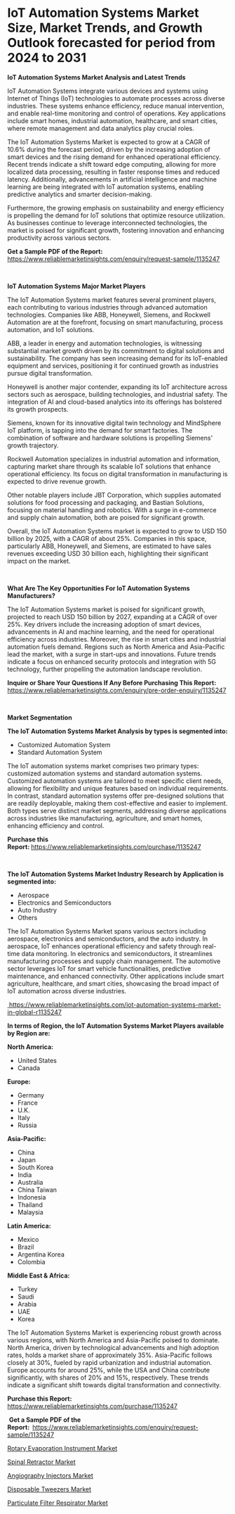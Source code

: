 <p><h1>IoT Automation Systems Market Size, Market Trends, and Growth Outlook forecasted for period from 2024 to 2031</h1></p><p><strong>IoT Automation Systems Market Analysis and Latest Trends</strong></p>
<p><p>IoT Automation Systems integrate various devices and systems using Internet of Things (IoT) technologies to automate processes across diverse industries. These systems enhance efficiency, reduce manual intervention, and enable real-time monitoring and control of operations. Key applications include smart homes, industrial automation, healthcare, and smart cities, where remote management and data analytics play crucial roles.</p><p>The IoT Automation Systems Market is expected to grow at a CAGR of 10.6% during the forecast period, driven by the increasing adoption of smart devices and the rising demand for enhanced operational efficiency. Recent trends indicate a shift toward edge computing, allowing for more localized data processing, resulting in faster response times and reduced latency. Additionally, advancements in artificial intelligence and machine learning are being integrated with IoT automation systems, enabling predictive analytics and smarter decision-making.</p><p>Furthermore, the growing emphasis on sustainability and energy efficiency is propelling the demand for IoT solutions that optimize resource utilization. As businesses continue to leverage interconnected technologies, the market is poised for significant growth, fostering innovation and enhancing productivity across various sectors.</p></p>
<p><strong>Get a Sample PDF of the Report:&nbsp;</strong> <a href="https://www.reliablemarketinsights.com/enquiry/request-sample/1135247?utm_campaign=1579&utm_medium=2&utm_source=Github&utm_content=ia&utm_term=13102024&utm_id=iot-automation-systems">https://www.reliablemarketinsights.com/enquiry/request-sample/1135247</a></p>
<p>&nbsp;</p>
<p><strong>IoT Automation Systems Major Market Players</strong></p>
<p><p>The IoT Automation Systems market features several prominent players, each contributing to various industries through advanced automation technologies. Companies like ABB, Honeywell, Siemens, and Rockwell Automation are at the forefront, focusing on smart manufacturing, process automation, and IoT solutions.</p><p>ABB, a leader in energy and automation technologies, is witnessing substantial market growth driven by its commitment to digital solutions and sustainability. The company has seen increasing demand for its IoT-enabled equipment and services, positioning it for continued growth as industries pursue digital transformation.</p><p>Honeywell is another major contender, expanding its IoT architecture across sectors such as aerospace, building technologies, and industrial safety. The integration of AI and cloud-based analytics into its offerings has bolstered its growth prospects.</p><p>Siemens, known for its innovative digital twin technology and MindSphere IoT platform, is tapping into the demand for smart factories. The combination of software and hardware solutions is propelling Siemens' growth trajectory.</p><p>Rockwell Automation specializes in industrial automation and information, capturing market share through its scalable IoT solutions that enhance operational efficiency. Its focus on digital transformation in manufacturing is expected to drive revenue growth.</p><p>Other notable players include JBT Corporation, which supplies automated solutions for food processing and packaging, and Bastian Solutions, focusing on material handling and robotics. With a surge in e-commerce and supply chain automation, both are poised for significant growth.</p><p>Overall, the IoT Automation Systems market is expected to grow to USD 150 billion by 2025, with a CAGR of about 25%. Companies in this space, particularly ABB, Honeywell, and Siemens, are estimated to have sales revenues exceeding USD 30 billion each, highlighting their significant impact on the market.</p></p>
<p>&nbsp;</p>
<p><strong>What Are The Key Opportunities For IoT Automation Systems Manufacturers?</strong></p>
<p><p>The IoT Automation Systems market is poised for significant growth, projected to reach USD 150 billion by 2027, expanding at a CAGR of over 25%. Key drivers include the increasing adoption of smart devices, advancements in AI and machine learning, and the need for operational efficiency across industries. Moreover, the rise in smart cities and industrial automation fuels demand. Regions such as North America and Asia-Pacific lead the market, with a surge in start-ups and innovations. Future trends indicate a focus on enhanced security protocols and integration with 5G technology, further propelling the automation landscape revolution.</p></p>
<p><strong>Inquire or Share Your Questions If Any Before Purchasing This Report:</strong> <a href="https://www.reliablemarketinsights.com/enquiry/pre-order-enquiry/1135247?utm_campaign=1579&utm_medium=2&utm_source=Github&utm_content=ia&utm_term=13102024&utm_id=iot-automation-systems">https://www.reliablemarketinsights.com/enquiry/pre-order-enquiry/1135247</a></p>
<p>&nbsp;</p>
<p><strong>Market Segmentation</strong></p>
<p><strong>The IoT Automation Systems Market Analysis by types is segmented into:</strong></p>
<p><ul><li>Customized Automation System</li><li>Standard Automation System</li></ul></p>
<p><p>The IoT automation systems market comprises two primary types: customized automation systems and standard automation systems. Customized automation systems are tailored to meet specific client needs, allowing for flexibility and unique features based on individual requirements. In contrast, standard automation systems offer pre-designed solutions that are readily deployable, making them cost-effective and easier to implement. Both types serve distinct market segments, addressing diverse applications across industries like manufacturing, agriculture, and smart homes, enhancing efficiency and control.</p></p>
<p><strong>Purchase this Report:&nbsp;</strong><a href="https://www.reliablemarketinsights.com/purchase/1135247?utm_campaign=1579&utm_medium=2&utm_source=Github&utm_content=ia&utm_term=13102024&utm_id=iot-automation-systems">https://www.reliablemarketinsights.com/purchase/1135247</a></p>
<p>&nbsp;</p>
<p><strong>The IoT Automation Systems Market Industry Research by Application is segmented into:</strong></p>
<p><ul><li>Aerospace</li><li>Electronics and Semiconductors</li><li>Auto Industry</li><li>Others</li></ul></p>
<p><p>The IoT Automation Systems Market spans various sectors including aerospace, electronics and semiconductors, and the auto industry. In aerospace, IoT enhances operational efficiency and safety through real-time data monitoring. In electronics and semiconductors, it streamlines manufacturing processes and supply chain management. The automotive sector leverages IoT for smart vehicle functionalities, predictive maintenance, and enhanced connectivity. Other applications include smart agriculture, healthcare, and smart cities, showcasing the broad impact of IoT automation across diverse industries.</p></p>
<p><a href="https://www.reliablemarketinsights.com/iot-automation-systems-market-in-global-r1135247?utm_campaign=1579&utm_medium=2&utm_source=Github&utm_content=ia&utm_term=13102024&utm_id=iot-automation-systems">&nbsp;https://www.reliablemarketinsights.com/iot-automation-systems-market-in-global-r1135247</a></p>
<p><strong>In terms of Region, the IoT Automation Systems Market Players available by Region are:</strong></p>
<p>
    <p> <strong> North America: </strong>
        <ul>
            <li>United States</li>
            <li>Canada</li>
        </ul>
        </p> 
    <p> <strong> Europe: </strong>
        <ul>
            <li>Germany</li>
            <li>France</li>
            <li>U.K.</li>
            <li>Italy</li>
            <li>Russia</li>
        </ul>
        </p> 
    <p> <strong> Asia-Pacific: </strong>
        <ul>
            <li>China</li>
            <li>Japan</li>
            <li>South Korea</li>
            <li>India</li>
            <li>Australia</li>
            <li>China Taiwan</li>
            <li>Indonesia</li>
            <li>Thailand</li>
            <li>Malaysia</li>
        </ul>
        </p> 
    <p> <strong> Latin America: </strong>
        <ul>
            <li>Mexico</li>
            <li>Brazil</li>
            <li>Argentina Korea</li>
            <li>Colombia</li>
        </ul>
        </p> 
    <p> <strong> Middle East & Africa: </strong>
        <ul>
            <li>Turkey</li>
            <li>Saudi</li>
            <li>Arabia</li>
            <li>UAE</li>
            <li>Korea</li>
        </ul>
    </p>
    </p>
<p><p>The IoT Automation Systems Market is experiencing robust growth across various regions, with North America and Asia-Pacific poised to dominate. North America, driven by technological advancements and high adoption rates, holds a market share of approximately 35%. Asia-Pacific follows closely at 30%, fueled by rapid urbanization and industrial automation. Europe accounts for around 25%, while the USA and China contribute significantly, with shares of 20% and 15%, respectively. These trends indicate a significant shift towards digital transformation and connectivity.</p></p>
<p><strong>Purchase this Report: </strong><a href="https://www.reliablemarketinsights.com/purchase/1135247?utm_campaign=1579&utm_medium=2&utm_source=Github&utm_content=ia&utm_term=13102024&utm_id=iot-automation-systems">https://www.reliablemarketinsights.com/purchase/1135247</a></p>
<p>&nbsp;<strong>Get a Sample PDF of the Report:&nbsp;&nbsp;</strong><a href="https://www.reliablemarketinsights.com/enquiry/request-sample/1135247?utm_campaign=1579&utm_medium=2&utm_source=Github&utm_content=ia&utm_term=13102024&utm_id=iot-automation-systems">https://www.reliablemarketinsights.com/enquiry/request-sample/1135247</a></p>
<p><strong></strong></p>
<p><p><a href="https://www.linkedin.com/pulse/regional-adaptations-rotary-evaporation-instrument-market-kahnf?utm_campaign=1579&utm_medium=2&utm_source=Github&utm_content=ia&utm_term=13102024&utm_id=iot-automation-systems">Rotary Evaporation Instrument Market</a></p><p><a href="https://www.linkedin.com/pulse/opportunities-challenges-spinal-retractor-market-strategic-insights-hi3ge?utm_campaign=1579&utm_medium=2&utm_source=Github&utm_content=ia&utm_term=13102024&utm_id=iot-automation-systems">Spinal Retractor Market</a></p><p><a href="https://www.linkedin.com/pulse/angiography-injectors-industry-forecast-market-shifts-strategic-budle?utm_campaign=1579&utm_medium=2&utm_source=Github&utm_content=ia&utm_term=13102024&utm_id=iot-automation-systems">Angiography Injectors Market</a></p><p><a href="https://www.linkedin.com/pulse/disposable-tweezers-market-revolution-size-share-emerging-cbsyf?utm_campaign=1579&utm_medium=2&utm_source=Github&utm_content=ia&utm_term=13102024&utm_id=iot-automation-systems">Disposable Tweezers Market</a></p><p><a href="https://www.linkedin.com/pulse/charting-future-comprehensive-analysis-global-particulate-avzmf?utm_campaign=1579&utm_medium=2&utm_source=Github&utm_content=ia&utm_term=13102024&utm_id=iot-automation-systems">Particulate Filter Respirator Market</a></p></p>